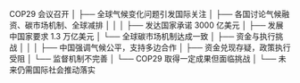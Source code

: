COP29 会议召开
│
├── 全球气候变化问题引发国际关注
│
├── 各国讨论气候融资、碳市场机制、全球减排
│   │
│   ├── 发达国家承诺 3000 亿美元
│   ├── 发展中国家要求 1.3 万亿美元
│   └── 全球碳市场机制达成一致
│
├── 资金与执行挑战
│   │
│   ├── 中国强调气候公平，支持多边合作
│   ├── 资金兑现存疑，政策执行受阻
│   └── 监督机制不完善
│
└── COP29 取得一定成果但面临挑战
    │
    └── 未来仍需国际社会推动落实
